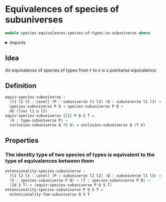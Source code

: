 # Equivalences of species of subuniverses

```agda
module species.equivalences-species-of-types-in-subuniverse where
```

<details><summary>Imports</summary>

```agda
open import foundation.equivalences
open import foundation.identity-types
open import foundation.subuniverses
open import foundation.univalence
open import foundation.universe-levels

open import species.species-of-types-in-subuniverse
```

</details>

## Idea

An equivalence of species of types from `F` to `G` is a pointwise equivalence.

## Definition

```agda
equiv-species-subuniverse :
  {l1 l2 l3 : Level} (P : subuniverse l1 l2) (Q : subuniverse l1 l3) →
  species-subuniverse P Q → species-subuniverse P Q →
  UU (lsuc l1 ⊔ l2)
equiv-species-subuniverse {l1} P Q S T =
  (X : type-subuniverse P) →
  inclusion-subuniverse Q (S X) ≃ inclusion-subuniverse Q (T X)
```

## Properties

### The identity type of two species of types is equivalent to the type of equivalences between them

```agda
extensionality-species-subuniverse :
  {l1 l2 l3 : Level} (P : subuniverse l1 l2) (Q : subuniverse l1 l3) →
  (S : species-subuniverse P Q) → (T : species-subuniverse P Q) →
  (Id S T) ≃ (equiv-species-subuniverse P Q S T)
extensionality-species-subuniverse P Q S T =
  extensionality-fam-subuniverse Q S T
```
